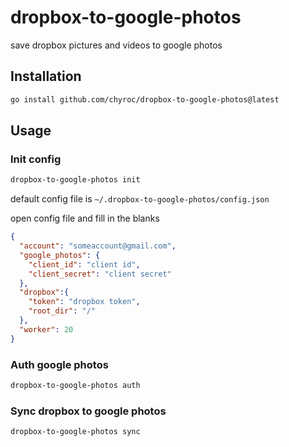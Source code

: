 # dropbox-to-google-photos
save dropbox pictures and videos to google photos

## Installation

```bash
go install github.com/chyroc/dropbox-to-google-photos@latest
```

## Usage

### Init config

```bash
dropbox-to-google-photos init
```

default config file is `~/.dropbox-to-google-photos/config.json`

open config file and fill in the blanks

```json
{
  "account": "someaccount@gmail.com",
  "google_photos": {
    "client_id": "client id",
    "client_secret": "client secret"
  },
  "dropbox":{
    "token": "dropbox token",
    "root_dir": "/"
  },
  "worker": 20
}
```

### Auth google photos

```bash
dropbox-to-google-photos auth
```

### Sync dropbox to google photos

```bash
dropbox-to-google-photos sync
```
